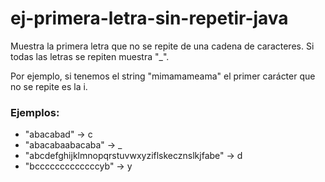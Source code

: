 # ej-primera-letra-sin-repetir-java
Muestra la primera letra que no se repite de una cadena de caracteres.
Si todas las letras se repiten muestra "_".

Por ejemplo, si tenemos el string "mimamameama" el primer carácter que no se repite es la i.

### Ejemplos:
- "abacabad" -> c
- "abacabaabacaba" -> _
- "abcdefghijklmnopqrstuvwxyziflskecznslkjfabe" -> d
- "bcccccccccccccyb" -> y
